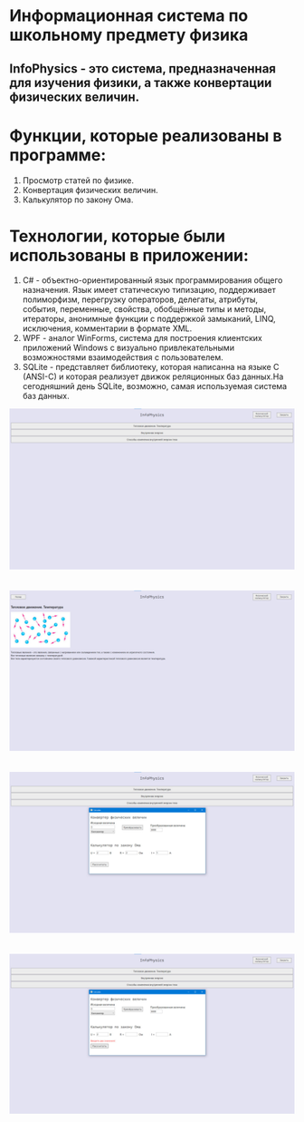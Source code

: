 # Информационная система по школьному предмету физика
## InfoPhysics - это система, предназначенная для изучения физики, а также конвертации физических величин.

# Функции, которые реализованы в программе:
1. Просмотр статей по физике.
2. Конвертация физических величин.
3. Калькулятор по закону Ома.

# Технологии, которые были использованы в приложении:
1. C# - объектно-ориентированный язык программирования общего назначения. Язык имеет статическую типизацию, поддерживает полиморфизм, перегрузку операторов, делегаты, атрибуты, события, переменные, свойства, обобщённые типы и методы, итераторы, анонимные функции с поддержкой замыканий, LINQ, исключения, комментарии в формате XML.
2. WPF - аналог WinForms, система для построения клиентских приложений Windows с визуально привлекательными возможностями взаимодействия с пользователем.
3. SQLite - представляет библиотеку, которая написанна на языке C (ANSI-C) и которая реализует движок реляционных баз данных.На сегодняшний день SQLite, возможно, самая используемая система баз данных.

![Главная страница](https://github.com/axxcel/InfoPhysics/blob/main/Screens/1.jpg?raw=true)
</br> </br> </br>
![Просмотр выбранной статьи](https://github.com/axxcel/InfoPhysics/blob/main/Screens/2.jpg?raw=true)
</br> </br> </br>
![Отображение конвектора и калькулятора](https://github.com/axxcel/InfoPhysics/blob/main/Screens/3.jpg?raw=true)
</br> </br> </br>
![Отображение конвектора и калькулятора](https://github.com/axxcel/InfoPhysics/blob/main/Screens/4.jpg?raw=true)
